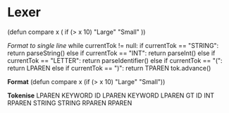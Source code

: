 # Lexer
(defun compare x (
	if (> x 10) "Large" "Small"
))

*Format to single line*
while currentTok != null:
	if currentTok == "STRING": return parseString()	
	else if currentTok == "INT": return parseInt()
	else if currentTok == "LETTER": return parseIdentifier()
	else if currentTok == "(": return LPAREN
	else if currentTok == ")": return TPAREN
	tok.advance()
	
**Format**
(defun compare x (if (> x 10) "Large" "Small"))

**Tokenise**
LPAREN KEYWORD ID LPAREN KEYWORD LPAREN GT ID INT RPAREN STRING STRING RPAREN RPAREN 